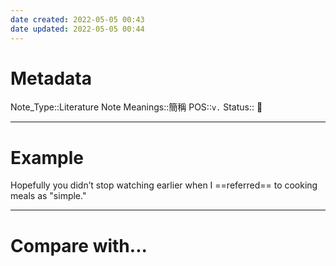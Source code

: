 ```yaml
---
date created: 2022-05-05 00:43
date updated: 2022-05-05 00:44
---
```


# Metadata

Note_Type::Literature Note
Meanings::簡稱
POS::`v.`
Status:: 👶

---

# Example

Hopefully you didn’t stop watching earlier when I ==referred== to cooking meals as "simple."

---

# Compare with...
